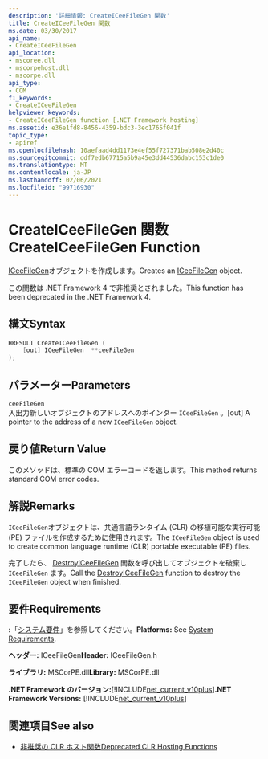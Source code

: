 ```yaml
---
description: '詳細情報: CreateICeeFileGen 関数'
title: CreateICeeFileGen 関数
ms.date: 03/30/2017
api_name:
- CreateICeeFileGen
api_location:
- mscoree.dll
- mscorpehost.dll
- mscorpe.dll
api_type:
- COM
f1_keywords:
- CreateICeeFileGen
helpviewer_keywords:
- CreateICeeFileGen function [.NET Framework hosting]
ms.assetid: e36e1fd8-8456-4359-bdc3-3ec1765f041f
topic_type:
- apiref
ms.openlocfilehash: 10aefaad4dd1173e4ef55f727371bab508e2d40c
ms.sourcegitcommit: ddf7edb67715a5b9a45e3dd44536dabc153c1de0
ms.translationtype: MT
ms.contentlocale: ja-JP
ms.lasthandoff: 02/06/2021
ms.locfileid: "99716930"
---
```

# <a name="createiceefilegen-function"></a><span data-ttu-id="672ac-103">CreateICeeFileGen 関数</span><span class="sxs-lookup"><span data-stu-id="672ac-103">CreateICeeFileGen Function</span></span>

<span data-ttu-id="672ac-104">[ICeeFileGen](iceefilegen-class.md)オブジェクトを作成します。</span><span class="sxs-lookup"><span data-stu-id="672ac-104">Creates an [ICeeFileGen](iceefilegen-class.md) object.</span></span>  
  
 <span data-ttu-id="672ac-105">この関数は .NET Framework 4 で非推奨とされました。</span><span class="sxs-lookup"><span data-stu-id="672ac-105">This function has been deprecated in the .NET Framework 4.</span></span>  
  
## <a name="syntax"></a><span data-ttu-id="672ac-106">構文</span><span class="sxs-lookup"><span data-stu-id="672ac-106">Syntax</span></span>  
  
```cpp  
HRESULT CreateICeeFileGen (  
    [out] ICeeFileGen  **ceeFileGen  
);  
```  
  
## <a name="parameters"></a><span data-ttu-id="672ac-107">パラメーター</span><span class="sxs-lookup"><span data-stu-id="672ac-107">Parameters</span></span>  

 `ceeFileGen`  
 <span data-ttu-id="672ac-108">入出力新しいオブジェクトのアドレスへのポインター `ICeeFileGen` 。</span><span class="sxs-lookup"><span data-stu-id="672ac-108">[out] A pointer to the address of a new `ICeeFileGen` object.</span></span>  
  
## <a name="return-value"></a><span data-ttu-id="672ac-109">戻り値</span><span class="sxs-lookup"><span data-stu-id="672ac-109">Return Value</span></span>  

 <span data-ttu-id="672ac-110">このメソッドは、標準の COM エラーコードを返します。</span><span class="sxs-lookup"><span data-stu-id="672ac-110">This method returns standard COM error codes.</span></span>  
  
## <a name="remarks"></a><span data-ttu-id="672ac-111">解説</span><span class="sxs-lookup"><span data-stu-id="672ac-111">Remarks</span></span>  

 <span data-ttu-id="672ac-112">`ICeeFileGen`オブジェクトは、共通言語ランタイム (CLR) の移植可能な実行可能 (PE) ファイルを作成するために使用されます。</span><span class="sxs-lookup"><span data-stu-id="672ac-112">The `ICeeFileGen` object is used to create common language runtime (CLR) portable executable (PE) files.</span></span>  
  
 <span data-ttu-id="672ac-113">完了したら、 [DestroyICeeFileGen](destroyiceefilegen-function.md) 関数を呼び出してオブジェクトを破棄し `ICeeFileGen` ます。</span><span class="sxs-lookup"><span data-stu-id="672ac-113">Call the [DestroyICeeFileGen](destroyiceefilegen-function.md) function to destroy the `ICeeFileGen` object when finished.</span></span>  
  
## <a name="requirements"></a><span data-ttu-id="672ac-114">要件</span><span class="sxs-lookup"><span data-stu-id="672ac-114">Requirements</span></span>  

 <span data-ttu-id="672ac-115">**:**「[システム要件](../../get-started/system-requirements.md)」を参照してください。</span><span class="sxs-lookup"><span data-stu-id="672ac-115">**Platforms:** See [System Requirements](../../get-started/system-requirements.md).</span></span>  
  
 <span data-ttu-id="672ac-116">**ヘッダー:** ICeeFileGen</span><span class="sxs-lookup"><span data-stu-id="672ac-116">**Header:** ICeeFileGen.h</span></span>  
  
 <span data-ttu-id="672ac-117">**ライブラリ:** MSCorPE.dll</span><span class="sxs-lookup"><span data-stu-id="672ac-117">**Library:** MSCorPE.dll</span></span>  
  
 <span data-ttu-id="672ac-118">**.NET Framework のバージョン:**[!INCLUDE[net_current_v10plus](../../../../includes/net-current-v10plus-md.md)]</span><span class="sxs-lookup"><span data-stu-id="672ac-118">**.NET Framework Versions:** [!INCLUDE[net_current_v10plus](../../../../includes/net-current-v10plus-md.md)]</span></span>  
  
## <a name="see-also"></a><span data-ttu-id="672ac-119">関連項目</span><span class="sxs-lookup"><span data-stu-id="672ac-119">See also</span></span>

- [<span data-ttu-id="672ac-120">非推奨の CLR ホスト関数</span><span class="sxs-lookup"><span data-stu-id="672ac-120">Deprecated CLR Hosting Functions</span></span>](deprecated-clr-hosting-functions.md)
